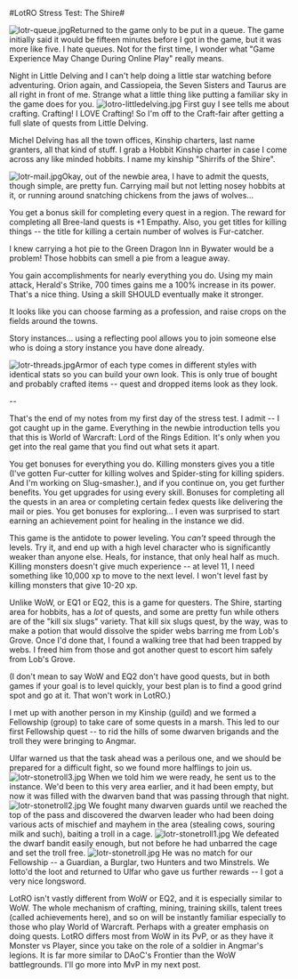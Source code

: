 #LotRO Stress Test: The Shire#

![lotr-queue.jpg](http://westkarana.com/wp-content/uploads/2007/02/lotr-queue.jpg)Returned to the game only to be put in a queue. The game initially said it would be fifteen minutes before I got in the game, but it was more like five. I hate queues. Not for the first time, I wonder what "Game Experience May Change During Online Play" really means.



Night in Little Delving and I can't help doing a little star watching before adventuring. Orion again, and Cassiopeia, the Seven Sisters and Taurus are all right in front of me. Strange what a little thing like putting a familiar sky in the game does for you.
![lotro-littledelving.jpg](http://westkarana.com/wp-content/uploads/2007/02/lotro-littledelving.jpg)
First guy I see tells me about crafting. Crafting! I LOVE Crafting! So I'm off to the Craft-fair after getting a full slate of quests from Little Delving.

Michel Delving has all the town offices, Kinship charters, last name granters, all that kind of stuff. I grab a Hobbit Kinship charter in case I come across any like minded hobbits. I name my kinship "Shirrifs of the Shire".

![lotr-mail.jpg](http://westkarana.com/wp-content/uploads/2007/02/lotr-mail.jpg)Okay, out of the newbie area, I have to admit the quests, though simple, are pretty fun. Carrying mail but not letting nosey hobbits at it, or running around snatching chickens from the jaws of wolves...

You get a bonus skill for completing every quest in a region. The reward for completing all Bree-land quests is +1 Empathy. Also, you get titles for killing things -- the title for killing a certain number of wolves is Fur-catcher.

I knew carrying a hot pie to the Green Dragon Inn in Bywater would be a problem! Those hobbits can smell a pie from a league away.

You gain accomplishments for nearly everything you do. Using my main attack, Herald's Strike, 700 times gains me a 100% increase in its power. That's a nice thing. Using a skill SHOULD eventually make it stronger.

It looks like you can choose farming as a profession, and raise crops on the fields around the towns.

Story instances... using a reflecting pool allows you to join someone else who is doing a story instance you have done already.

![lotr-threads.jpg](http://westkarana.com/wp-content/uploads/2007/02/lotr-threads.jpg)Armor of each type comes in different styles with identical stats so you can build your own look. This is only true of bought and probably crafted items -- quest and dropped items look as they look.

--

That's the end of my notes from my first day of the stress test. I admit -- I got caught up in the game. Everything in the newbie introduction tells you that this is World of Warcraft: Lord of the Rings Edition. It's only when you get into the real game that you find out what sets it apart.

You get bonuses for everything you do. Killing monsters gives you a title (I've gotten Fur-cutter for killing wolves and Spider-sting for killing spiders. And I'm working on Slug-smasher.), and if you continue on, you get further benefits. You get upgrades for using every skill. Bonuses for completing all the quests in an area or completing certain fedex quests like delivering the mail or pies. You get bonuses for exploring... I even was surprised to start earning an achievement point for healing in the instance we did.

This game is the antidote to power leveling. You *can't* speed through the levels. Try it, and end up with a high level character who is significantly weaker than anyone else. Heals, for instance, that only heal half as much. Killing monsters doesn't give much experience -- at level 11, I need something like 10,000 xp to move to the next level. I won't level fast by killing monsters that give 10-20 xp.

Unlike WoW, or EQ1 or EQ2, this is a game for questers. The Shire, starting area for hobbits, has a *lot* of quests, and some are pretty fun while others are of the "kill six slugs" variety. That kill six slugs quest, by the way, was to make a potion that would dissolve the spider webs barring me from Lob's Grove. Once I'd done that, I found a walking tree that had been trapped by webs. I freed him from those and got another quest to escort him safely from Lob's Grove.

(I don't mean to say WoW and EQ2 don't have good quests, but in both games if your goal is to level quickly, your best plan is to find a good grind spot and go at it. That won't work in LotRO.)

I met up with another person in my Kinship (guild) and we formed a Fellowship (group) to take care of some quests in a marsh. This led to our first Fellowship quest -- to rid the hills of some dwarven brigands and the troll they were bringing to Angmar.

Ulfar warned us that the task ahead was a perilous one, and we should be prepared for a difficult fight, so we found more halflings to join us.
![lotr-stonetroll3.jpg](http://westkarana.com/wp-content/uploads/2007/02/lotr-stonetroll3.jpg)
When we told him we were ready, he sent us to the instance. We'd been to this very area earlier, and it had been empty, but now it was filled with the dwarven band that was passing through that night.
![lotr-stonetroll2.jpg](http://westkarana.com/wp-content/uploads/2007/02/lotr-stonetroll2.jpg)
We fought many dwarven guards until we reached the top of the pass and discovered the dwarven leader who had been doing various acts of mischief and mayhem in the area (stealing cows, souring milk and such), baiting a troll in a cage.
![lotr-stonetroll1.jpg](http://westkarana.com/wp-content/uploads/2007/02/lotr-stonetroll1.jpg)
We defeated the dwarf bandit easily enough, but not before he had unbarred the cage and set the troll free.
![lotr-stonetroll.jpg](http://westkarana.com/wp-content/uploads/2007/02/lotr-stonetroll.jpg)
He was no match for our Fellowship -- a Guardian, a Burglar, two Hunters and two Minstrels. We lotto'd the loot and returned to Ulfar who gave us further rewards -- I got a very nice longsword.

LotRO isn't vastly different from WoW or EQ2, and it is especially similar to WoW. The whole mechanism of crafting, mining, training skills, talent trees (called achievements here), and so on will be instantly familiar especially to those who play World of Warcraft. Perhaps with a greater emphasis on doing quests.
LotRO differs most from WoW in its PvP, or as they have it Monster vs Player, since you take on the role of a soldier in Angmar's legions. It is far more similar to DAoC's Frontier than the WoW battlegrounds. I'll go more into MvP in my next post.

